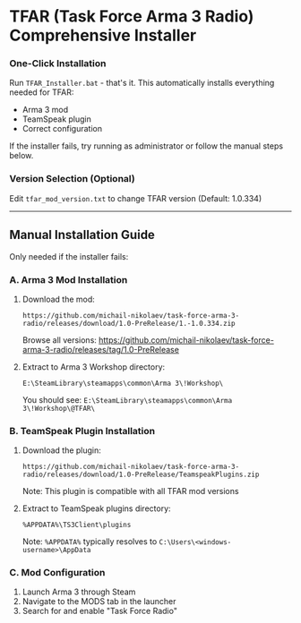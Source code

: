 # TFAR (Task Force Arma 3 Radio) Comprehensive Installer

### One-Click Installation
Run `TFAR_Installer.bat` - that's it. This automatically installs everything needed for TFAR:
- Arma 3 mod
- TeamSpeak plugin
- Correct configuration

If the installer fails, try running as administrator or follow the manual steps below.

### Version Selection (Optional)
Edit `tfar_mod_version.txt` to change TFAR version (Default: 1.0.334)

---

## Manual Installation Guide
Only needed if the installer fails:

### A. Arma 3 Mod Installation
1. Download the mod:
   ```
   https://github.com/michail-nikolaev/task-force-arma-3-radio/releases/download/1.0-PreRelease/1.-1.0.334.zip
   ```
   Browse all versions: https://github.com/michail-nikolaev/task-force-arma-3-radio/releases/tag/1.0-PreRelease

2. Extract to Arma 3 Workshop directory:
   ```
   E:\SteamLibrary\steamapps\common\Arma 3\!Workshop\
   ```
   You should see: `E:\SteamLibrary\steamapps\common\Arma 3\!Workshop\@TFAR\`

### B. TeamSpeak Plugin Installation
1. Download the plugin:
   ```
   https://github.com/michail-nikolaev/task-force-arma-3-radio/releases/download/1.0-PreRelease/TeamspeakPlugins.zip
   ```
   Note: This plugin is compatible with all TFAR mod versions

2. Extract to TeamSpeak plugins directory:
   ```
   %APPDATA%\TS3Client\plugins
   ```
   Note: `%APPDATA%` typically resolves to `C:\Users\<windows-username>\AppData`

### C. Mod Configuration
1. Launch Arma 3 through Steam
2. Navigate to the MODS tab in the launcher
3. Search for and enable "Task Force Radio"
